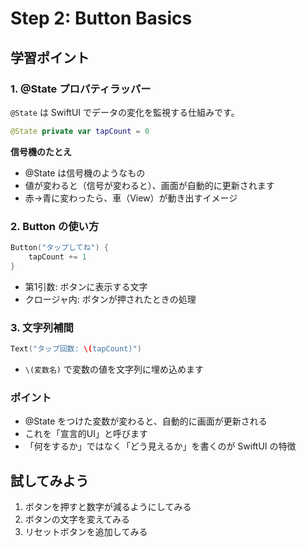 # Step 2: Button Basics

## 学習ポイント

### 1. @State プロパティラッパー
`@State` は SwiftUI でデータの変化を監視する仕組みです。

```swift
@State private var tapCount = 0
```

**信号機のたとえ**
- @State は信号機のようなもの
- 値が変わると（信号が変わると）、画面が自動的に更新されます
- 赤→青に変わったら、車（View）が動き出すイメージ

### 2. Button の使い方
```swift
Button("タップしてね") {
    tapCount += 1
}
```

- 第1引数: ボタンに表示する文字
- クロージャ内: ボタンが押されたときの処理

### 3. 文字列補間
```swift
Text("タップ回数: \(tapCount)")
```
- `\(変数名)` で変数の値を文字列に埋め込めます

### ポイント
- @State をつけた変数が変わると、自動的に画面が更新される
- これを「宣言的UI」と呼びます
- 「何をするか」ではなく「どう見えるか」を書くのが SwiftUI の特徴

## 試してみよう
1. ボタンを押すと数字が減るようにしてみる
2. ボタンの文字を変えてみる
3. リセットボタンを追加してみる